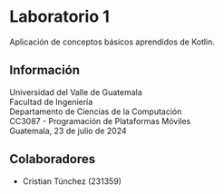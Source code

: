 # Laboratorio 1

Aplicación de conceptos básicos aprendidos de Kotlin.

## Información

Universidad del Valle de Guatemala  
Facultad de Ingeniería  
Departamento de Ciencias de la Computación  
CC3087 - Programación de Plataformas Móviles  
Guatemala, 23 de julio de 2024

## Colaboradores

- Cristian Túnchez (231359)